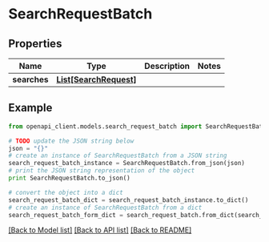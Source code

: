 # SearchRequestBatch


## Properties
Name | Type | Description | Notes
------------ | ------------- | ------------- | -------------
**searches** | [**List[SearchRequest]**](SearchRequest.md) |  | 

## Example

```python
from openapi_client.models.search_request_batch import SearchRequestBatch

# TODO update the JSON string below
json = "{}"
# create an instance of SearchRequestBatch from a JSON string
search_request_batch_instance = SearchRequestBatch.from_json(json)
# print the JSON string representation of the object
print SearchRequestBatch.to_json()

# convert the object into a dict
search_request_batch_dict = search_request_batch_instance.to_dict()
# create an instance of SearchRequestBatch from a dict
search_request_batch_form_dict = search_request_batch.from_dict(search_request_batch_dict)
```
[[Back to Model list]](../README.md#documentation-for-models) [[Back to API list]](../README.md#documentation-for-api-endpoints) [[Back to README]](../README.md)


